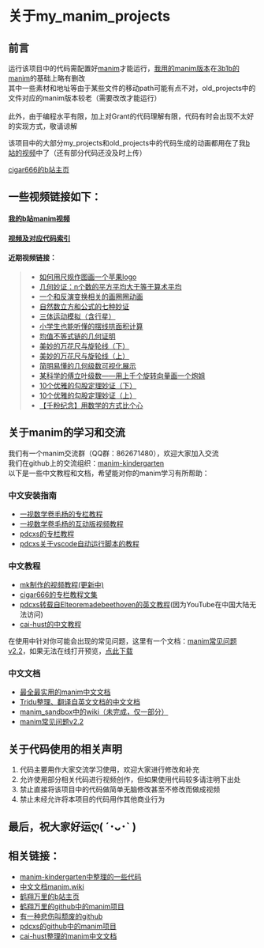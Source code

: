 关于my_manim_projects
================================
## 前言
运行该项目中的代码需配置好[manim](https://github.com/3b1b/manim)才能运行，[我用的manim版本](https://github.com/cigar666/manim)在[3b1b的manim](https://github.com/3b1b/manim)的基础上略有删改<br>
其中一些素材和地址等由于某些文件的移动path可能有点不对，old_projects中的文件对应的manim版本较老（需要改改才能运行）<br>  
此外，由于编程水平有限，加上对Grant的代码理解有限，代码有时会出现不太好的实现方式，敬请谅解<br>

该项目中的大部分my_projects和old_projects中的代码生成的动画都用在了我[b站的视频](https://space.bilibili.com/66806831/video)中了（还有部分代码还没及时上传）<br>

[cigar666的b站主页](https://space.bilibili.com/66806831 '求关注求三连ღ( ´･ᴗ･` )')

## 一些视频链接如下：

#### [我的b站manim视频](https://space.bilibili.com/66806831/video)<br>
#### [视频及对应代码索引](https://github.com/cigar666/my_manim_projects/blob/master/Video%26Code_Portal.md)

#### 近期视频链接：
>* [如何用尺规作图画一个苹果logo](https://www.bilibili.com/video/BV1UB4y1w7nU/)
>* [几何妙证：n个数的平方平均大于等于算术平均](https://www.bilibili.com/video/BV1HK411T7us/)
>* [一个和反演变换相关的画圈圈动画](https://www.bilibili.com/video/BV1PV411o7Y9/)
>* [自然数立方和公式的七种妙证](https://www.bilibili.com/video/BV1P741117QQ "manim-kindergarten合作视频")
>* [三体运动模拟（含行星）](https://www.bilibili.com/video/av94380754/ "代码已上传")<br>
>* [小学生也能听懂的摆线拱面积计算](https://www.bilibili.com/video/av92747585/ "代码已上传")<br>
>* [均值不等式链的几何证明](https://www.bilibili.com/video/av87824738/ "代码已上传")<br>
>* [美妙的万花尺与旋轮线（下）](https://www.bilibili.com/video/av83994732/ "代码已上传")<br>
>* [美妙的万花尺与旋轮线（上）](https://www.bilibili.com/video/av78537323/ "代码已上传")<br>
>* [简明易懂的几何级数可视化展示](https://www.bilibili.com/video/av77760417/ "代码已上传")<br>
>* [某科学的傅立叶级数——用上千个旋转向量画一个炮姐](https://www.bilibili.com/video/av75679971/ "代码已上传")<br>
>* [10个优雅的勾股定理妙证（下）](https://www.bilibili.com/video/av74425370/ "代码还未上传")<br>
>* [10个优雅的勾股定理妙证（上）](https://www.bilibili.com/video/av69391597/ "代码还未上传")<br>
>* [【千粉纪念】用数学的方式比个心](https://www.bilibili.com/video/av65253449/ "代码已上传")<br>

## 关于manim的学习和交流
我们有一个manim交流群（QQ群：862671480），欢迎大家加入交流<br>
我们在github上的交流组织：[manim-kindergarten](https://github.com/manim-kindergarten "很棒的一个组织哟")<br>
以下是一些中文教程和文档，希望能对你的manim学习有所帮助：

### 中文安装指南
- [一视数学卷毛杨的专栏教程](https://www.bilibili.com/read/cv4139851)
- [一视数学卷毛杨的互动版视频教程](https://www.bilibili.com/video/BV1ap4y1C7NF)
- [pdcxs的专栏教程](https://www.bilibili.com/read/cv3387999)
- [pdcxs关于vscode自动运行脚本的教程](https://www.bilibili.com/read/cv4152112)

### 中文教程
- [mk制作的视频教程(更新中)](https://space.bilibili.com/171431343/favlist?fid=947158443)
- [cigar666的专栏教程文集](https://www.bilibili.com/read/readlist/rl82339)
- [pdcxs转载自Elteoremadebeethoven的英文教程](https://www.bilibili.com/video/av64023740)(因为YouTube在中国大陆无法访问)
- [cai-hust的中文教程](https://github.com/cai-hust/manim-tutorial-CN)

在使用中针对你可能会出现的常见问题，这里有一个文档：[manim常见问题v2.2](https://github.com/manim-kindergarten/manim_sandbox/blob/master/documents/manim%E5%B8%B8%E8%A7%81%E9%97%AE%E9%A2%98v2.2.pdf)，如果无法在线打开预览，[点此下载](https://github.com/manim-kindergarten/manim_sandbox/blob/master/documents/manim%E5%B8%B8%E8%A7%81%E9%97%AE%E9%A2%98v2.2.pdf?raw=True)<br>

### 中文文档
- [最全最实用的manim中文文档](https://manim.wiki)
- [Tridu整理、翻译自英文文档的中文文档](https://manim-kindergarten.github.io/manim_document_zh/)
- [manim_sandbox中的wiki（未完成，仅一部分）](https://github.com/manim-kindergarten/manim_sandbox/wiki)
- [manim常见问题v2.2](https://github.com/manim-kindergarten/manim_sandbox/blob/master/documents/manim%E5%B8%B8%E8%A7%81%E9%97%AE%E9%A2%98v2.2.pdf)

## 关于代码使用的相关声明
  1. 代码主要用作大家交流学习使用，欢迎大家进行修改和补充<br>
  2. 允许使用部分相关代码进行视频创作，但如果使用代码较多请注明下出处<br>
  3. 禁止直接将该项目中的代码做简单无脑修改甚至不修改而做成视频<br>
  4. 禁止未经允许将本项目的代码用作其他商业行为<br>
  
最后，祝大家好运ღ( ´･ᴗ･` )
----

相关链接：
----

* [manim-kindergarten中整理的一些代码](https://github.com/manim-kindergarten/manim_sandbox 'manim sandbox')<br>
* [中文文档manim.wiki](https://manim.wiki)<br>
* [鹤翔万里的b站主页](https://space.bilibili.com/171431343)<br>
* [鹤翔万里的github中的manim项目](https://github.com/Tony031218/manim_projects)<br>
* [有一种悲伤叫颓废的github](https://github.com/136108Haumea)<br>
* [pdcxs的github中的manim项目](https://github.com/pdcxs/ManimProjects)
* [cai-hust整理的manim中文文档](https://github.com/cai-hust/manim-tutorial-CN)<br>
